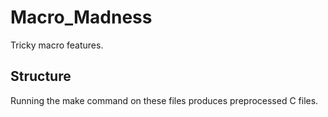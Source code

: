 # Macro_Madness

Tricky macro features.

## Structure

Running the make command on these files produces preprocessed C files.
